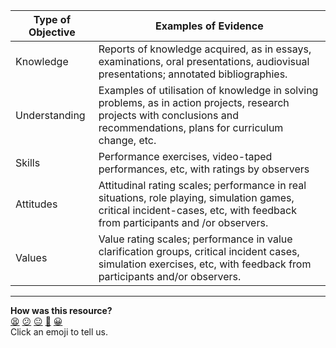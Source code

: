 | Type of Objective | Examples of Evidence  
| --- | ---
| Knowledge | Reports of knowledge acquired, as in essays, examinations, oral presentations, audiovisual presentations; annotated bibliographies.
| Understanding | Examples of utilisation of knowledge in solving problems, as in action projects, research projects with conclusions and recommendations, plans for curriculum change, etc.
| Skills | Performance exercises, video-taped performances, etc, with ratings by observers
| Attitudes | Attitudinal rating scales; performance in real situations, role playing, simulation games, critical incident-cases, etc, with feedback from participants and /or observers.
| Values | Value rating scales; performance in value clarification groups, critical incident cases, simulation exercises, etc, with feedback from participants and/or observers.

<!-- BEGIN GENERATED SECTION DO NOT EDIT -->

---

**How was this resource?**  
[😫](https://airtable.com/shrUJ3t7KLMqVRFKR?prefill_Repository=course&prefill_File=apprenticeship_starting_pack/self_directed_learning/resources/objectives_and_evidence.md&prefill_Sentiment=😫) [😕](https://airtable.com/shrUJ3t7KLMqVRFKR?prefill_Repository=course&prefill_File=apprenticeship_starting_pack/self_directed_learning/resources/objectives_and_evidence.md&prefill_Sentiment=😕) [😐](https://airtable.com/shrUJ3t7KLMqVRFKR?prefill_Repository=course&prefill_File=apprenticeship_starting_pack/self_directed_learning/resources/objectives_and_evidence.md&prefill_Sentiment=😐) [🙂](https://airtable.com/shrUJ3t7KLMqVRFKR?prefill_Repository=course&prefill_File=apprenticeship_starting_pack/self_directed_learning/resources/objectives_and_evidence.md&prefill_Sentiment=🙂) [😀](https://airtable.com/shrUJ3t7KLMqVRFKR?prefill_Repository=course&prefill_File=apprenticeship_starting_pack/self_directed_learning/resources/objectives_and_evidence.md&prefill_Sentiment=😀)  
Click an emoji to tell us.

<!-- END GENERATED SECTION DO NOT EDIT -->
